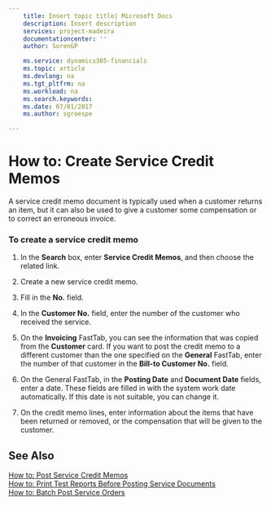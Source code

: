 ```yaml
---
    title: Insert topic title| Microsoft Docs
    description: Insert description
    services: project-madeira
    documentationcenter: ''
    author: SorenGP

    ms.service: dynamics365-financials
    ms.topic: article
    ms.devlang: na
    ms.tgt_pltfrm: na
    ms.workload: na
    ms.search.keywords:
    ms.date: 07/01/2017
    ms.author: sgroespe

---
```

# How to: Create Service Credit Memos
A service credit memo document is typically used when a customer returns an item, but it can also be used to give a customer some compensation or to correct an erroneous invoice.  
  
### To create a service credit memo  
  
1.  In the **Search** box, enter **Service Credit Memos**, and then choose the related link.  
  
2.  Create a new service credit memo.  
  
3.  Fill in the **No.** field.  
  
4.  In the **Customer No.** field, enter the number of the customer who received the service.  
  
5.  On the **Invoicing** FastTab, you can see the information that was copied from the **Customer** card. If you want to post the credit memo to a different customer than the one specified on the **General** FastTab, enter the number of that customer in the **Bill-to Customer No.** field.  
  
6.  On the General FastTab, in the **Posting Date** and **Document Date** fields, enter a date. These fields are filled in with the system work date automatically. If this date is not suitable, you can change it.  
  
7.  On the credit memo lines, enter information about the items that have been returned or removed, or the compensation that will be given to the customer.  
  
## See Also  
 [How to: Post Service Credit Memos](../how-to-post-service-credit-memos.md)   
 [How to: Print Test Reports Before Posting Service Documents](../how-to-print-test-reports-before-posting-service-documents.md)   
 [How to: Batch Post Service Orders](../how-to-batch-post-service-orders.md)
